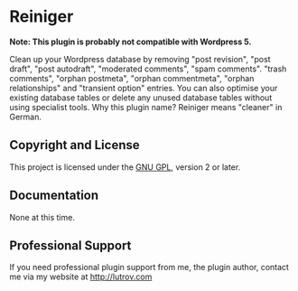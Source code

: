 # Reiniger

__Note: This plugin is probably not compatible with Wordpress 5.__

Clean up your Wordpress database by removing "post revision", "post draft", "post autodraft", "moderated comments", "spam comments". "trash comments", "orphan postmeta", "orphan commentmeta", "orphan relationships" and "transient option" entries. You can also optimise your existing database tables or delete any unused database tables without using specialist tools. Why this plugin name? Reiniger means "cleaner" in German.

## Copyright and License

This project is licensed under the [GNU GPL](http://www.gnu.org/licenses/old-licenses/gpl-2.0.html), version 2 or later.

## Documentation

None at this time.

## Professional Support

If you need professional plugin support from me, the plugin author, contact me via my website at http://lutrov.com
